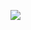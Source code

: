 ![](https://github-readme-stats-elysiumrl.vercel.app/api?username=ElysiumRL&count_private=true&show_icons=true&theme=material-palenight)
